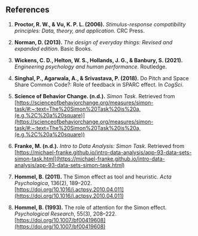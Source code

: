 ## References

1. **Proctor, R. W., & Vu, K. P. L. (2006).** *Stimulus-response compatibility principles: Data, theory, and application*. CRC Press.

2. **Norman, D. (2013).** *The design of everyday things: Revised and expanded edition*. Basic Books.

3. **Wickens, C. D., Helton, W. S., Hollands, J. G., & Banbury, S. (2021).** *Engineering psychology and human performance*. Routledge.

4. **Singhal, P., Agarwala, A., & Srivastava, P. (2018).** Do Pitch and Space Share Common Code?: Role of feedback in SPARC effect. In *CogSci*.

5. **Science of Behavior Change. (n.d.).** *Simon Task*. Retrieved from [https://scienceofbehaviorchange.org/measures/simon-task/#:~:text=The%20Simon%20Task%20is%20a,(e.g.%2C%20a%20square)](https://scienceofbehaviorchange.org/measures/simon-task/#:~:text=The%20Simon%20Task%20is%20a,(e.g.%2C%20a%20square))

6. **Franke, M. (n.d.).** *Intro to Data Analysis: Simon Task*. Retrieved from [https://michael-franke.github.io/intro-data-analysis/app-93-data-sets-simon-task.html](https://michael-franke.github.io/intro-data-analysis/app-93-data-sets-simon-task.html)

7. **Hommel, B. (2011).** The Simon effect as tool and heuristic. *Acta Psychologica*, 136(2), 189–202. [https://doi.org/10.1016/j.actpsy.2010.04.011](https://doi.org/10.1016/j.actpsy.2010.04.011)

8. **Hommel, B. (1993).** The role of attention for the Simon effect. *Psychological Research*, 55(3), 208–222. [https://doi.org/10.1007/bf00419608](https://doi.org/10.1007/bf00419608)
